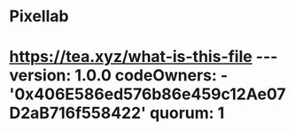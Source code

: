# Pixellab
# https://tea.xyz/what-is-this-file --- version: 1.0.0 codeOwners:   - '0x406E586ed576b86e459c12Ae07D2aB716f558422' quorum: 1
